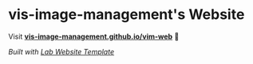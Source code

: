 
# vis-image-management's Website

Visit **[vis-image-management.github.io/vim-web](https://vis-image-management.github.io/vim-web)** 🚀

_Built with [Lab Website Template](https://greene-lab.gitbook.io/lab-website-template-docs)_

